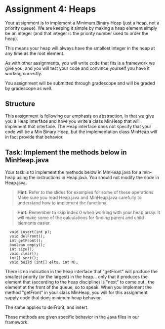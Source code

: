# Assignment 4: Heaps

Your assignment is to implement a Minimum Binary Heap (just a 
heap, not a priority queue).  We are keeping it simple by making 
a heap element simply be an integer (and that integer is the 
priority number used to order the heap).

This means your heap will always have the smallest integer in the 
heap at any time as the root element.

As with other assignments, you will write code that fits is a 
framework we give you, and you will test your code and convince 
yourself you have it working correctly.

You assignment will be submitted through gradescope and will be 
graded by gradescope as well.


## Structure

This assignment is following our emphasis on abstraction, in that we 
give you a Heap interface and have you write a class MinHeap that 
will implement that interface.  The Heap interface does not specify 
that your code will be a Min Binary Heap, but the implementation
class MinHeap will in fact provide that behavior.

## Task: Implement the methods below in MinHeap.java

Your task is to implement the methods below in MinHeap.java for a min-heap using the instructions
in Heap.java.  You should not modify the code in Heap.java.

> **Hint:** Refer to the slides for examples for some of these operations.  Make sure you 
read Heap.java and MinHeap.java carefully to understand how to implement the functions.

> **Hint:** Remember to skip index 0 when working with your heap array.  It will make some
of the calculations for finding parent and child elements easier.

```
  void insert(int p);
  void delFront();
  int getFront();
  boolean empty();
  int size();
  void clear();
  int[] sort();
  void build (int[] elts, int N); 
```

There is no indication in the heap interface that "getFront" will 
produce the smallest priority (or the largest) in the heap... only 
that it produces the element that (according to the heap discipline) 
is "next" to come out.. the element at the front of the queue, so 
to speak.  When you implement the method "getFront" in your class 
MinHeap, you will for this assignment supply code that does minimum 
heap behavior.

The same applies to delFront, and insert.

These methods are given specific behavior in the Java files in 
our framework.
